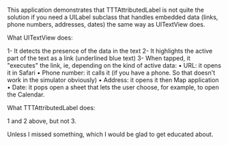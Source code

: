 This application demonstrates that TTTAttributedLabel is not quite the solution if you need a UILabel subclass that handles embedded data (links, phone numbers, addresses, dates) the same way as UITextView does.

What UITextView does:

1- It detects the presence of the data in the text
2- It highlights the active part of the text as a link (underlined blue text)
3- When tapped, it "executes" the link, ie, depending on the kind of active data:
    • URL: it opens it in Safari
    • Phone number: it calls it (if you have a phone. So that doesn't work in the simulator obviously)
    • Address: it opens it then Map application
    • Date: it pops open a sheet that lets the user choose, for example, to open the Calendar.
    
    
What TTTAttributedLabel does:

1 and 2 above, but not 3.

Unless I missed something, which I would be glad to get educated about.
